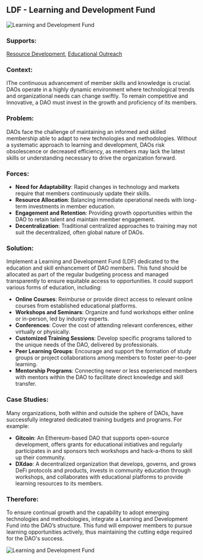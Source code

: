 ## LDF - Learning and Development Fund

![Learning and Development Fund](./output/illustrations/learning_and_development_fund.png)

### Supports:

[Resource Development](./resource_development.html), [Educational Outreach](educational_outreach.md)

### Context:

IThe continuous advancement of member skills and knowledge is crucial. DAOs operate in a highly dynamic environment where technological trends and organizational needs can change swiftly. To remain competitive and Innovative, a DAO must invest in the growth and proficiency of its members.

### Problem:

DAOs face the challenge of maintaining an informed and skilled membership able to adapt to new technologies and methodologies. Without a systematic approach to learning and development, DAOs risk obsolescence or decreased efficiency, as members may lack the latest skills or understanding necessary to drive the organization forward.

### Forces:

- **Need for Adaptability**: Rapid changes in technology and markets require that members continuously update their skills.
- **Resource Allocation**: Balancing immediate operational needs with long-term investments in member education.
- **Engagement and Retention**: Providing growth opportunities within the DAO to retain talent and maintain member engagement.
- **Decentralization**: Traditional centralized approaches to training may not suit the decentralized, often global nature of DAOs.

### Solution:

Implement a Learning and Development Fund (LDF) dedicated to the education and skill enhancement of DAO members. This fund should be allocated as part of the regular budgeting process and managed transparently to ensure equitable access to opportunities. It could support various forms of education, including:

- **Online Courses**: Reimburse or provide direct access to relevant online courses from established educational platforms.
- **Workshops and Seminars**: Organize and fund workshops either online or in-person, led by industry experts.
- **Conferences**: Cover the cost of attending relevant conferences, either virtually or physically.
- **Customized Training Sessions**: Develop specific programs tailored to the unique needs of the DAO, delivered by professionals.
- **Peer Learning Groups**: Encourage and support the formation of study groups or project collaborations among members to foster peer-to-peer learning.
- **Mentorship Programs**: Connecting newer or less experienced members with mentors within the DAO to facilitate direct knowledge and skill transfer.

### Case Studies:

Many organizations, both within and outside the sphere of DAOs, have successfully integrated dedicated training budgets and programs. For example:

- **Gitcoin**: An Ethereum-based DAO that supports open-source development, offers grants for educational initiatives and regularly participates in and sponsors tech workshops and hack-a-thons to skill up their community.
- **DXdao**: A decentralized organization that develops, governs, and grows DeFi protocols and products, invests in community education through workshops, and collaborates with educational platforms to provide learning resources to its members.

### Therefore:

To ensure continual growth and the capability to adopt emerging technologies and methodologies, integrate a Learning and Development Fund into the DAO’s structure. This fund will empower members to pursue learning opportunities actively, thus maintaining the cutting edge required for the DAO's success.

![Learning and Development Fund](./output/learning_and_development_fund_specific_graph.png)

